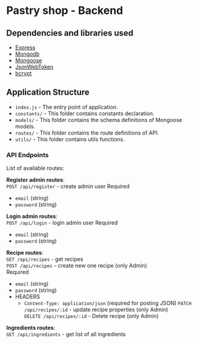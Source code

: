 # Pastry shop - Backend

## Dependencies and libraries used

- [Express](https://expressjs.com/)
- [Mongodb](https://www.mongodb.com)
- [Mongoose](https://www.npmjs.com/package/mongoose)
- [JsonWebToken](https://github.com/auth0/node-jsonwebtoken)
- [bcrypt](https://www.npmjs.com/package/bcrypt)

## Application Structure

- `index.js` - The entry point of application.
- `constants/` - This folder contains constants declaration.
- `models/` - This folder contains the schema definitions of Mongoose models.
- `routes/` - This folder contains the route definitions of API.
- `utils/` - This folder contains utils functions.


### API Endpoints

List of available routes:

**Register admin routes**:\
`POST /api/register` - create admin user
Required
- `email` (string)
- `password` (string)

**Login admin routes**:\
`POST /api/login` - login admin user
Required
- `email` (string)
- `password` (string)

**Recipe routes**:\
`GET /api/recipes` - get recipes\
`POST /api/recipes` - create new one recipe (only Admin)\
Required
- `email` (string)
- `password` (string)
- HEADERS
  - `Content-Type: application/json` (required for posting JSON)
`PATCH /api/recipes/:id` - update recipe properties (only Admin)\
`DELETE /api/recipes/:id` - Delete recipe (only Admin)

**Ingredients routes**:\
`GET /api/ingredients` - get list of all ingredients